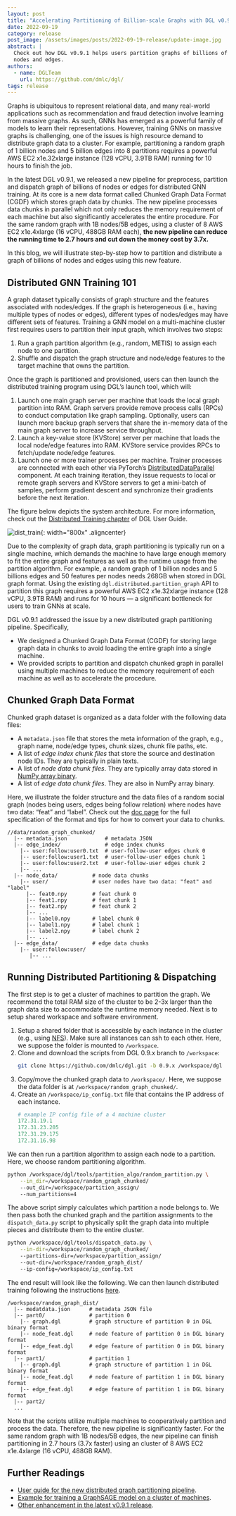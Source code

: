 ```yaml
---
layout: post
title: "Accelerating Partitioning of Billion-scale Graphs with DGL v0.9.1"
date: 2022-09-19
category: release
post_image: /assets/images/posts/2022-09-19-release/update-image.jpg
abstract: |
  Check out how DGL v0.9.1 helps users partition graphs of billions of
  nodes and edges.
authors:
  - name: DGLTeam
    url: https://github.com/dmlc/dgl/
tags: release
---
```


Graphs is ubiquitous to represent relational data, and many real-world
applications such as recommendation and fraud detection involve learning from
massive graphs. As such, GNNs has emerged as a powerful family of models to
learn their representations. However, training GNNs on massive graphs is
challenging, one of the issues is high resource demand to distribute graph data
to a cluster. For example, partitioning a random graph of 1 billion nodes and 5
billion edges into 8 partitions requires a powerful AWS EC2 x1e.32xlarge
instance (128 vCPU, 3.9TB RAM) running for 10 hours to finish the job.

In the latest DGL v0.9.1, we released a new pipeline for preprocess, partition
and dispatch graph of billions of nodes or edges for distributed GNN training.
At its core is a new data format called Chunked Graph Data Format (CGDF) which
stores graph data by chunks. The new pipeline processes data chunks in parallel
which not only reduces the memory requirement of each machine but also
significantly accelerates the entire procedure. For the same random graph with
1B nodes/5B edges, using a cluster of 8 AWS EC2 x1e.4xlarge (16 vCPU, 488GB RAM
each), **the new pipeline can reduce the running time to 2.7 hours and cut down
the money cost by 3.7x.**

In this blog, we will illustrate step-by-step how to partition and distribute a
graph of billions of nodes and edges using this new feature.


## Distributed GNN Training 101

A graph dataset typically consists of graph structure and the features
associated with nodes/edges. If the graph is heterogeneous (i.e., having
multiple types of nodes or edges), different types of nodes/edges may have
different sets of features. Training a GNN model on a multi-machine cluster
first requires users to partition their input graph, which involves two steps:

1. Run a graph partition algorithm (e.g., random, METIS) to assign each node to
   one partition.
2. Shuffle and dispatch the graph structure and node/edge features to the
   target machine that owns the partition.

Once the graph is partitioned and provisioned, users can then launch the
distributed training program using DGL’s launch tool, which will:

1. Launch one main graph server per machine that loads the local graph
   partition into RAM. Graph servers provide remove process calls (RPCs) to
   conduct computation like graph sampling. Optionally, users can launch more
   backup graph servers that share the in-memory data of the main graph server to
   increase service throughput.
2. Launch a key-value store (KVStore) server per machine that loads the local
   node/edge features into RAM. KVStore service provides RPCs to fetch/update
   node/edge features.
3. Launch one or more trainer processes per machine. Trainer processes are
   connected with each other via PyTorch’s [DistributedDataParallel](https://pytorch.org/tutorials/intermediate/ddp_tutorial.html)
   component. At each training iteration, they issue requests to local or remote graph servers
   and KVStore servers to get a mini-batch of samples, perform gradient descent
   and synchronize their gradients before the next iteration.

The figure below depicts the system architecture. For more information, check
out the [Distributed Training chapter](https://www.dgl.ai/dgl_docs/en/0.9.x/guide/distributed.html) of DGL User Guide.

![dist_train](/assets/images/posts/2022-09-19-release/dist_train.png){: width="800x" .aligncenter}

Due to the complexity of graph data, graph partitioning is typically run on a
single machine, which demands the machine to have large enough memory to fit
the entire graph and features as well as the runtime usage from the partition
algorithm. For example, a random graph of 1 billion nodes and 5 billions edges
and 50 features per nodes needs 268GB when stored in DGL graph format. Using
the existing `dgl.distributed.partition_graph` API to partition this graph
requires a powerful AWS EC2 x1e.32xlarge instance (128 vCPU, 3.9TB RAM) and
runs for 10 hours — a significant bottleneck for users to train GNNs at scale.

DGL v0.9.1 addressed the issue by a new distributed graph partitioning
pipeline. Specifically,

* We designed a Chunked Graph Data Format (CGDF) for storing large graph data
  in chunks to avoid loading the entire graph into a single machine.
* We provided scripts to partition and dispatch chunked graph in parallel using
  multiple machines to reduce the memory requirement of each machine as well as
  to accelerate the procedure.

## Chunked Graph Data Format

Chunked graph dataset is organized as a data folder with the following data
files:

* A `metadata.json` file that stores the meta information of the graph, e.g.,
  graph name, node/edge types, chunk sizes, chunk file paths, etc.
* A list of *edge index chunk files* that store the source and destination node
  IDs. They are typically in plain texts.
* A list of *node data chunk files*. They are typically array data stored in
  [NumPy array binary](https://numpy.org/doc/stable/reference/generated/numpy.save.html#numpy.save).
* A list of *edge data chunk files*. They are also in NumPy array binary.

Here, we illustrate the folder structure and the data files of a random social
graph (nodes being users, edges being follow relation) where nodes have two
data: “feat” and “label”. Check out the [doc page](https://www.dgl.ai/dgl_docs/en/0.9.x/guide/distributed-preprocessing.html#chunked-graph-format)
for the full specification of the format and tips for how to convert your data
to chunks.

```
//data/random_graph_chunked/
  |-- metadata.json            # metadata JSON
  |-- edge_index/              # edge index chunks
    |-- user:follow:user0.txt  # user-follow-user edges chunk 0
    |-- user:follow:user1.txt  # user-follow-user edges chunk 1
    |-- user:follow:user2.txt  # user-follow-user edges chunk 2
    |-- ...
  |-- node_data/           # node data chunks
    |-- user/              # user nodes have two data: "feat" and "label"
      |-- feat0.npy        # feat chunk 0
      |-- feat1.npy        # feat chunk 1
      |-- feat2.npy        # feat chunk 2
      |-- ...
      |-- label0.npy       # label chunk 0
      |-- label1.npy       # label chunk 1
      |-- label2.npy       # label chunk 2
      |-- ...
  |-- edge_data/           # edge data chunks
    |-- user:follow:user/
       |-- ...
```

## Running Distributed Partitioning & Dispatching

The first step is to get a cluster of machines to partition the graph. We
recommend the total RAM size of the cluster to be 2-3x larger than the graph
data size to accommodate the runtime memory needed. Next is to setup shared
workspace and software environment.

1. Setup a shared folder that is accessible by each instance in the cluster
   (e.g., using [NFS](https://wiki.archlinux.org/title/NFS)). Make sure all
   instances can ssh to each other. Here, we suppose the folder is mounted to
   `/workspace`.
1. Clone and download the scripts from DGL 0.9.x branch to `/workspace`:
   ```bash
   git clone https://github.com/dmlc/dgl.git -b 0.9.x /workspace/dgl
   ```
1. Copy/move the chunked graph data to `/workspace/`. Here, we suppose the data
   folder is at `/workspace/random_graph_chunked/`.
1. Create an `/workspace/ip_config.txt` file that contains the IP address of each
   instance.
   ```yaml
   # example IP config file of a 4 machine cluster
   172.31.19.1
   172.31.23.205
   172.31.29.175
   172.31.16.98
   ```

We can then run a partition algorithm to assign each node to a partition. Here,
we choose random partitioning algorithm.

```bash
python /workspace/dgl/tools/partition_algo/random_partition.py \
    --in_dir=/workspace/random_graph_chunked/
    --out_dir=/workspace/partition_assign/
    --num_partitions=4
```

The above script simply calculates which partition a node belongs to. We then
pass both the chunked graph and the partition assignments to the
`dispatch_data.py` script to physically split the graph data into multiple pieces
and distribute them to the entire cluster.

```bash
python /workspace/dgl/tools/dispatch_data.py \
    --in-dir=/workspace/random_graph_chunked/
    --partitions-dir=/workspace/partition_assign/
    --out-dir=/workspace/random_graph_dist/
    --ip-config=/workspace/ip_config.txt
```

The end result will look like the following. We can then launch distributed
training following the instructions [here](https://www.dgl.ai/dgl_docs/en/0.9.x/guide/distributed-tools.html).

```
/workspace/random_graph_dist/
  |-- medatdata.json      # metadata JSON file
  |-- part0/              # partition 0
    |-- graph.dgl         # graph structure of partition 0 in DGL binary format
    |-- node_feat.dgl     # node feature of partition 0 in DGL binary format
    |-- edge_feat.dgl     # edge feature of partition 0 in DGL binary format
  |-- part1/              # partition 1
    |-- graph.dgl         # graph structure of partition 1 in DGL binary format
    |-- node_feat.dgl     # node feature of partition 1 in DGL binary format
    |-- edge_feat.dgl     # edge feature of partition 1 in DGL binary format
  |-- part2/
  ...
```

Note that the scripts utilize multiple machines to cooperatively partition and
process the data. Therefore, the new pipeline is significantly faster. For the
same random graph with 1B nodes/5B edges, the new pipeline can finish
partitioning in 2.7 hours (3.7x faster) using an cluster of 8 AWS EC2
x1e.4xlarge (16 vCPU, 488GB RAM).

## Further Readings

- [User guide for the new distributed graph partitioning pipeline](https://www.dgl.ai/dgl_docs/en/0.9.x/guide/distributed-preprocessing.html).
- [Example for training a GraphSAGE model on a cluster of machines](https://github.com/dmlc/dgl/tree/0.9.x/examples/pytorch/graphsage/dist).
- [Other enhancement in the latest v0.9.1 release](https://github.com/dmlc/dgl/releases/tag/0.9.1).

